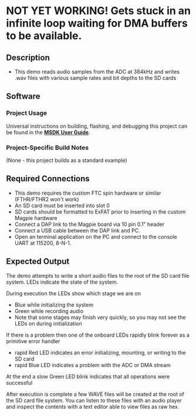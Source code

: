 # NOT YET WORKING! Gets stuck in an infinite loop waiting for DMA buffers to be available.

## Description

- This demo reads audio samples from the ADC at 384kHz and writes .wav files with various sample rates and bit depths to the SD cards

## Software

### Project Usage

Universal instructions on building, flashing, and debugging this project can be found in the **[MSDK User Guide](https://analogdevicesinc.github.io/msdk/USERGUIDE/)**.

### Project-Specific Build Notes

(None - this project builds as a standard example)

## Required Connections

- This demo requires the custom FTC spin hardware or similar (FTHR/FTHR2 won't work)
- An SD card must be inserted into slot 0
- SD cards should be formatted to ExFAT prior to inserting in the custom Magpie hardware
- Connect a DAP link to the Magpie board via 10 pin 0.1" header
- Connect a USB cable between the DAP link and PC.
- Open an terminal application on the PC and connect to the console UART at 115200, 8-N-1.

## Expected Output

The demo attempts to write a short audio files to the root of the SD card file system. LEDs indicate the state of the system.

During execution the LEDs show which stage we are on

- Blue while initializing the system
- Green while recording audio
- Note that some stages may finish very quickly, so you may not see the LEDs on during initialization

If there is a problem then one of the onboard LEDs rapidly blink forever as a primitive error handler

- rapid Red LED indicates an error initializing, mounting, or writing to the SD card
- rapid Blue LED indicates a problem with the ADC or DMA stream


At the end a slow Green LED blink indicates that all operations were successful

After execution is complete a few WAVE files will be created at the root of the SD card file system. You can listen to these
files with an audio player and inspect the contents with a text editor able to view files as raw hex.
